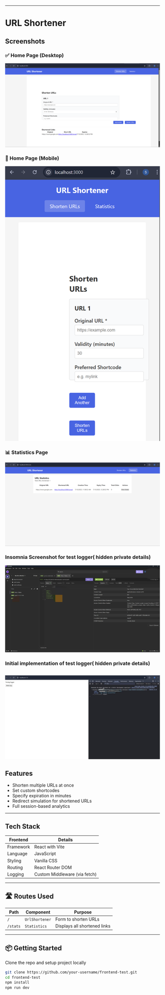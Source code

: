 
---
# URL Shortener

## Screenshots

### ✅ Home Page (Desktop)


![Home Page Desktop](frontend-test/screenshots/Desktop_View.png)

### 📱 Home Page (Mobile)


![Home Page Mobile](frontend-test/screenshots/Mobile_View.png)

### 📊 Statistics Page 


![Statistics](frontend-test/screenshots/Statistics_Page.png)

### Insomnia Screenshot for test logger( hidden private details)

![Insomnia](frontend-test/screenshots/Insomnia_Screenshot.jpg)

### Initial implementation of test logger( hidden private details)

![Test Logger in web view](frontend-test/screenshots/test_logger_successfully_implemented.jpg)
---

## Features

- Shorten multiple URLs at once 
- Set custom shortcodes 
- Specify expiration in minutes 
- Redirect simulation for shortened URLs
- Full session-based analytics 


---

## Tech Stack

| Frontend | Details |
|----------|---------|
| Framework | React with Vite |
| Language |JavaScript |
| Styling | Vanilla CSS |
| Routing | React Router DOM |
| Logging | Custom Middleware (via fetch) |

---

## 🛣️ Routes Used

| Path | Component | Purpose |
|------|-----------|---------|
| `/` | `UrlShortener` | Form to shorten URLs |
| `/stats` | `Statistics` | Displays all shortened links |


---

## 📦 Getting Started

Clone the repo and setup project locally
```bash
git clone https://github.com/your-username/frontend-test.git
cd frontend-test
npm install
npm run dev
